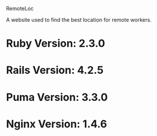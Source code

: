 RemoteLoc

A website used to find the best location for remote workers.

# Ruby Version: 2.3.0
# Rails Version: 4.2.5
# Puma Version: 3.3.0
# Nginx Version: 1.4.6